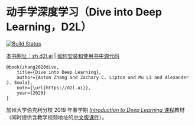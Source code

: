 # 动手学深度学习（Dive into Deep Learning，D2L）

[![Build Status](http://ci.d2l.ai/job/d2l-zh/job/master/badge/icon)](http://ci.d2l.ai/job/d2l-zh/job/master/)

[本书网址：zh.d2l.ai](https://zh.d2l.ai/) |  [如何安装和使用书中源代码](https://zh.d2l.ai/chapter_prerequisite/install.html)

```
@book{zhang2020dive,
    title={Dive into Deep Learning},
    author={Aston Zhang and Zachary C. Lipton and Mu Li and Alexander J. Smola},
    note={\url{https://d2l.ai}},
    year={2020}
}
```
加州大学伯克利分校 2019 年春学期 [*Introduction to Deep Learning* 课程](http://courses.d2l.ai/berkeley-stat-157/index.html)教材（同时提供含教学视频地址的[中文版课件](https://github.com/d2l-ai/berkeley-stat-157/tree/master/slides-zh)）。

